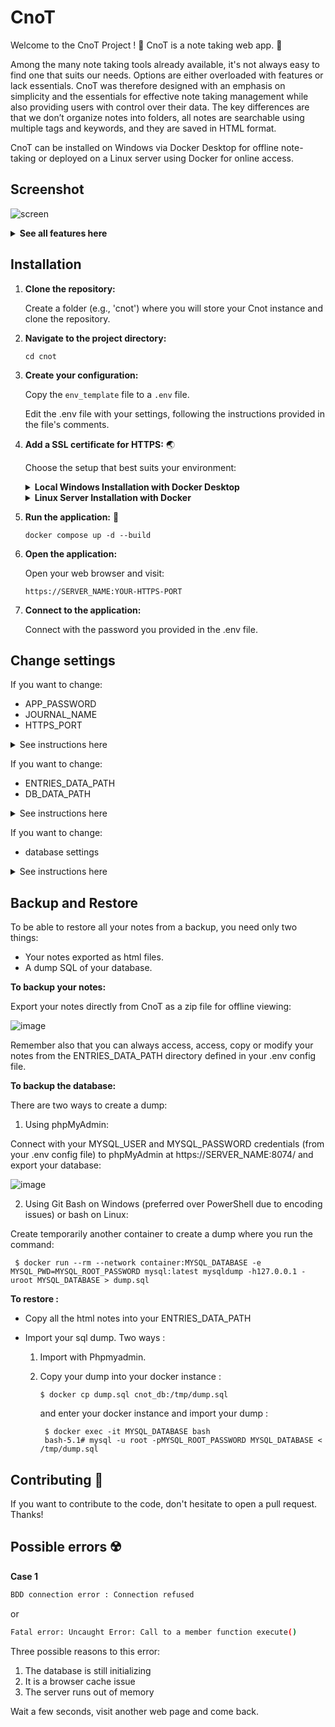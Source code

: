 # CnoT

Welcome to the CnoT Project ! 👋 CnoT is a note taking web app. 📝

Among the many note taking tools already available, it's not always easy to find one that suits our needs. Options are either overloaded with features or lack essentials. CnoT was therefore designed with an emphasis on simplicity and the essentials for effective note taking management while also providing users with control over their data. The key differences are that we don’t organize notes into folders, all notes are searchable using multiple tags and keywords, and they are saved in HTML format. 

CnoT can be installed on Windows via Docker Desktop for offline note-taking or deployed on a Linux server using Docker for online access.

## Screenshot

![screen](https://github.com/user-attachments/assets/e7332ba1-7f48-43ff-99b4-44a63ba5b0df)

<details> <summary><strong>See all features here</strong></summary> <p>

- Highlight in multiple colors
- Underline
- Change text color and size
- Bold or italicize text
- Strikethrough
- Create links
- Format code
- Highlight or change color within a code block
- Paste images directly from the clipboard
- Define tags
- Create bulleted or numbered lists
- Add a separator
- Search for multiple words across all tags
- Search for multiple words in all titles and content
- Automatic or manual saving
- View on phone or tablet in landscape mode
- Export a note in HTML format
- Export all notes in HTML format with an index and with images directly embedded in the HTML page for offline viewing or backup
- Trash with recoverable notes
- Filter by tags

</p> </details>

## Installation

1. **Clone the repository:**

   Create a folder (e.g., 'cnot') where you will store your Cnot instance and clone the repository.

2. **Navigate to the project directory:**
 
    ```
    cd cnot
    ```

3. **Create your configuration:**
    
   Copy the `env_template` file to a `.env` file.

   Edit the .env file with your settings, following the instructions provided in the file's comments.


5. **Add a SSL certificate for HTTPS:** 🌏

   Choose the setup that best suits your environment:

   <details> <summary><strong>Local Windows Installation with Docker Desktop</strong></summary> <p>

   Open Powershell and cd into your cloned repository.

   Run the following command :

   ```
   & "C:\Program Files\Git\usr\bin\openssl.exe" req -x509 -out ssl/fullchain.pem -keyout ssl/privkey.pem -newkey rsa:2048 -nodes -sha256 -days 36500 -subj "/CN=localhost/O=CNOT" -addext "subjectAltName=DNS:localhost" -addext "keyUsage=digitalSignature" -addext "extendedKeyUsage=serverAuth"
   ```

   Install the fullchain.pem into your web browser's certificate store:

   On Chrome (I haven't tried other web browsers):
   
   - Open the following url in Google Chrome:
     ```
     chrome://settings/security
     ```
   - Go to 'Manage certificates'.
   - Go to 'Manage imported certificates from Windows'.
   - Navigate to the "Trusted Root Certification Authorities" tab.
   - Click Import.
   - Locate the fullchain.pem file generated earlier (it won’t appear unless you select "All Files").
   - Next, next, next... (leave default choice)
   - Open the following url in Google Chrome:
     ```
     chrome://restart
     ```

   </p> </details> <details> <summary><strong>Linux Server Installation with Docker</strong></summary> <p><p>
   Create fullchain.pem and privkey.pem for your domain and copy them to the ssl folder.
   
   </p> </details>

   
5. **Run the application:** 🚀
   
   ```
   docker compose up -d --build   
   ```

6. **Open the application:**

    Open your web browser and visit:

    `https://SERVER_NAME:YOUR-HTTPS-PORT`
   

7. **Connect to the application:**

    Connect with the password you provided in the .env file.

## Change settings

If you want to change: 

- APP_PASSWORD
- JOURNAL_NAME
- HTTPS_PORT

<details><summary>See instructions here</summary><p><p>
just update your .env file and run the application (docker compose up -d --build). This will restart the web container with the new .env config file. Your data are normally untouched but always make a backup first (see next section).
</p></details>

If you want to change: 

- ENTRIES_DATA_PATH
- DB_DATA_PATH

<details><summary>See instructions here</summary><p><p>
Update your .env file and run the application (docker compose up -d --build). ⚠️ This will create a new empty directory, so you won’t be able to access your previous data unless you re-import it (see next section).
</p></details>

If you want to change:

- database settings

<details><summary>See instructions here</summary><p><p>
simply updating the `.env` file and deleting the database container will not be enough, as the settings and data are stored in a volume. You will also need to delete the volume to recreate the database with the new settings, but this will result in data loss. To avoid losing your data, export the database contents first (see next section), then delete the `DB_DATA_PATH` volume. After running the application again to create a new database, you can re-import the data (see next section). 
</p></details>

## Backup and Restore

To be able to restore all your notes from a backup, you need only two things:

- Your notes exported as html files.
- A dump SQL of your database.

**To backup your notes:**

Export your notes directly from CnoT as a zip file for offline viewing:

![image](https://github.com/user-attachments/assets/04229b68-0f61-4e19-9c08-489d33357fcb)

Remember also that you can always access, access, copy or modify your notes from the ENTRIES_DATA_PATH directory defined in your .env config file.

**To backup the database:**

There are two ways to create a dump:

1. Using phpMyAdmin:

Connect with your MYSQL_USER and MYSQL_PASSWORD credentials (from your .env config file) to phpMyAdmin at https://SERVER_NAME:8074/ and export your database:

![image](https://github.com/user-attachments/assets/35543084-1bf1-48d5-9ce7-931b48d6863d)

2. Using Git Bash on Windows (preferred over PowerShell due to encoding issues) or bash on Linux:

Create temporarily another container to create a dump where you run the command:

  ```
   $ docker run --rm --network container:MYSQL_DATABASE -e MYSQL_PWD=MYSQL_ROOT_PASSWORD mysql:latest mysqldump -h127.0.0.1 -uroot MYSQL_DATABASE > dump.sql
   ```

**To restore :**

- Copy all the html notes into your ENTRIES_DATA_PATH
- Import your sql dump. Two ways :

  1. Import with Phpmyadmin.
  2. Copy your dump into your docker instance :

     ```
     $ docker cp dump.sql cnot_db:/tmp/dump.sql
     ```

     and enter your docker instance and import your dump :
     
     ```
      $ docker exec -it MYSQL_DATABASE bash
      bash-5.1# mysql -u root -pMYSQL_ROOT_PASSWORD MYSQL_DATABASE < /tmp/dump.sql
     ```

## Contributing 🙏

If you want to contribute to the code, don't hesitate to open a pull request. Thanks!

## Possible errors ☢️

**Case 1**

 ```bash
BDD connection error : Connection refused
 ```

or 

 ```bash
Fatal error: Uncaught Error: Call to a member function execute()
 ```

Three possible reasons to this error:

1. The database is still initializing
3. It is a browser cache issue
4. The server runs out of memory
   
Wait a few seconds, visit another web page and come back.
